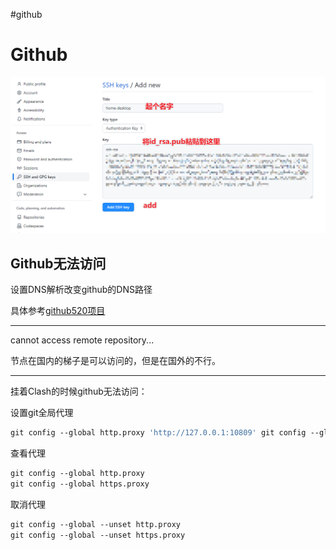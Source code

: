#github

# Github



![image-20221226103720874](assets/image-20221226103720874.png)

## Github无法访问

设置DNS解析改变github的DNS路径

具体参考[github520项目](https://github.com/521xueweihan/GitHub520)

---

cannot access remote repository...

节点在国内的梯子是可以访问的，但是在国外的不行。

---

挂着Clash的时候github无法访问：

设置git全局代理

```bash
git config --global http.proxy 'http://127.0.0.1:10809' git config --global https.proxy 'http://127.0.0.1:10809' # OR git config --global http.proxy 'socks5://127.0.0.1:10808' git config --global https.proxy 'socks5://127.0.0.1:10808'
```

查看代理

```bash
git config --global http.proxy
git config --global https.proxy
```

取消代理

```bash
git config --global --unset http.proxy 
git config --global --unset https.proxy
```

